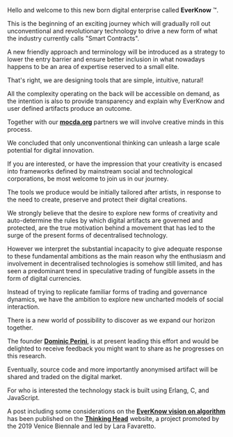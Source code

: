       
Hello and welcome to this new born digital enterprise called **EverKnow** &trade;.

This is the beginning of an exciting journey which will gradually roll out unconventional and revolutionary technology to drive a new form of what the industry currently calls "Smart Contracts".

A new friendly approach and terminology will be introduced as a strategy to lower the entry barrier and ensure better inclusion in what nowadays happens to be an area of expertise reserved to a small elite.

That's right, we are designing tools that are simple, intuitive, natural!

All the complexity operating on the back will be accessible on demand, as the intention is also to provide transparency and explain why EverKnow and user defined artifacts produce an outcome.

Together with our [**mocda.org**](https://mocda.org) partners we will involve creative minds in this process.

We concluded that only unconventional thinking can unleash a large scale potential for digital innovation.

If you are interested, or have the impression that your creativity is encased into frameworks defined by mainstream social and technological corporations, be most welcome to join us in our journey.

The tools we produce would be initially tailored after artists, in response to the need to create, preserve and protect their digital creations.

We strongly believe that the desire to explore new forms of creativity and auto-determine the rules by which digital artifacts are governed and protected, are the true motivation behind a movement that has led to the surge of the present forms of decentralised technology.

However we interpret the substantial incapacity to give adequate response to these fundamental ambitions as the main reason why the enthusiasm and involvement in decentralised technologies is somehow still limited, and has seen a predominant trend in speculative trading of fungible assets in the form of digital currencies.

Instead of trying to replicate familiar forms of trading and governance dynamics, we have the ambition to explore new uncharted models of social interaction.

There is a new world of possibility to discover as we expand our horizon together.

The founder **[Dominic Perini](https://www.linkedin.com/in/dominic-perini-83540722/)**, is at present leading this effort and would be delighted to receive feedback you might want to share as he progresses on this research.

Eventually, source code and more importantly anonymised artifact will be shared and traded on the digital market.

For who is interested the technology stack is built using Erlang, C, and JavaScript.

A post including some considerations on the **[EverKnow vision on algorithm](https://github.com/domhaobaobao/everknow-website/blob/master/Venice-Biennale-on-ALGORITHM.md)** has been published on the **[Thinking Head](http://www.thinking-head.net)** website, a project promoted by the 2019 Venice Biennale and led by Lara Favaretto.
    